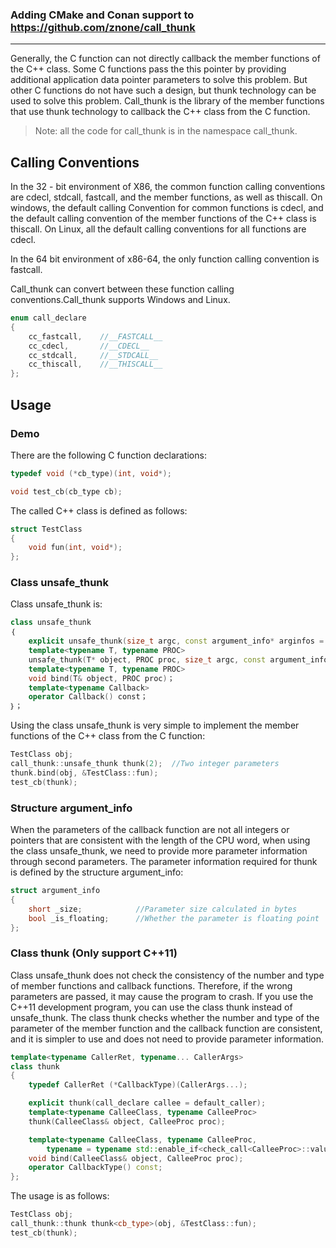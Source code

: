 ### Adding CMake and Conan support to https://github.com/znone/call_thunk

---

Generally, the C function can not directly callback the member functions of the C++ class. Some C functions pass the this pointer by providing additional application data pointer parameters to solve this problem. But other C functions do not have such a design, but thunk technology can be used to solve this problem. Call_thunk is the library of the member functions that use thunk technology to callback the C++ class from the C function.
 
> Note: all the code for call_thunk is in the namespace call_thunk.

## Calling Conventions

In the 32 - bit environment of X86, the common function calling conventions are cdecl, stdcall, fastcall, and the member functions, as well as thiscall. On windows, the default calling Convention for common functions is cdecl, and the default calling convention of the member functions of the C++ class is thiscall. On Linux, all the default calling conventions for all functions are cdecl.

In the 64 bit environment of x86-64, the only function calling convention is fastcall.

Call_thunk can convert between these function calling conventions.Call_thunk supports Windows and Linux.

```C++
enum call_declare
{
	cc_fastcall,	//__FASTCALL__
	cc_cdecl,		//__CDECL__
	cc_stdcall,		//__STDCALL__
	cc_thiscall,	//__THISCALL__
};
```

## Usage

### Demo

There are the following C function declarations:
```C
typedef void (*cb_type)(int, void*);

void test_cb(cb_type cb);

```
The called C++ class is defined as follows:

```C++
struct TestClass
{
	void fun(int, void*);
};

```


### Class unsafe_thunk

Class unsafe_thunk is:

```C++
class unsafe_thunk
｛
	explicit unsafe_thunk(size_t argc, const argument_info* arginfos = NULL, call_declare caller = default_caller, call_declare callee = default_callee)；
	template<typename T, typename PROC>
	unsafe_thunk(T* object, PROC proc, size_t argc, const argument_info* arginfos = NULL, call_declare caller = default_caller, call_declare callee = default_callee)；
	template<typename T, typename PROC>
	void bind(T& object, PROC proc)；
	template<typename Callback>
	operator Callback() const；
｝；
```

Using the class unsafe_thunk is very simple to implement the member functions of the C++ class from the C function:
```C++
TestClass obj;
call_thunk::unsafe_thunk thunk(2);	//Two integer parameters
thunk.bind(obj, &TestClass::fun);
test_cb(thunk);
```

### Structure argument_info

When the parameters of the callback function are not all integers or pointers that are consistent with the length of the CPU word, when using the class unsafe_thunk, we need to provide more parameter information through second parameters. The parameter information required for thunk is defined by the structure argument_info:
```C++
struct argument_info
{
	short _size;			//Parameter size calculated in bytes
	bool _is_floating;		//Whether the parameter is floating point
};
```

### Class thunk (Only support C++11)

Class unsafe_thunk does not check the consistency of the number and type of member functions and callback functions. Therefore, if the wrong parameters are passed, it may cause the program to crash. If you use the C++11 development program, you can use the class thunk instead of unsafe_thunk. The class thunk checks whether the number and type of the parameter of the member function and the callback function are consistent, and it is simpler to use and does not need to provide parameter information.

```C++
template<typename CallerRet, typename... CallerArgs>
class thunk
{
	typedef CallerRet (*CallbackType)(CallerArgs...);

	explicit thunk(call_declare callee = default_caller);
	template<typename CalleeClass, typename CalleeProc>
	thunk(CalleeClass& object, CalleeProc proc);

	template<typename CalleeClass, typename CalleeProc,
		typename = typename std::enable_if<check_call<CalleeProc>::value>::type>
	void bind(CalleeClass& object, CalleeProc proc);
	operator CallbackType() const;
};

```

The usage is as follows:
```C++
TestClass obj;
call_thunk::thunk thunk<cb_type>(obj, &TestClass::fun);
test_cb(thunk);

```

